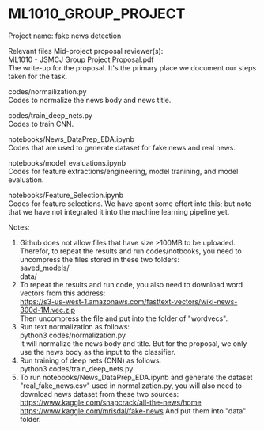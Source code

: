 # ML1010_GROUP_PROJECT
Project name: fake news detection

Relevant files Mid-project proposal reviewer(s):   
ML1010 - JSMCJ Group Project Proposal.pdf  
The write-up for the proposal. It's the primary place we document our steps taken for the task.   

codes/normailization.py     
Codes to normalize the news body and news title.   

codes/train_deep_nets.py   
Codes to train CNN.   

notebooks/News_DataPrep_EDA.ipynb   
Codes that are used to generate dataset for fake news and real news.   

notebooks/model_evaluations.ipynb   
Codes for feature extractions/engineering, model tranining, and model evaluation.   

notebooks/Feature_Selection.ipynb   
Codes for feature selections. We have spent some effort into this; but note that we have not integrated it into the machine learning pipeline yet.

Notes:   
1. Github does not allow files that have size >100MB to be uploaded. Therefor, to repeat the results and run codes/notbooks, you need to uncompress the files stored in these two folders:   
saved_models/    
data/     
2. To repeat the results and run code, you also need to download word vectors from this address:   
https://s3-us-west-1.amazonaws.com/fasttext-vectors/wiki-news-300d-1M.vec.zip   
Then uncompress the file and put into the folder of "wordvecs".   
4. Run text normalization as follows:   
python3 codes/normalization.py  
It will normalize the news body and title. But for the proposal, we only use the news body as the input to the classifier.
3. Run training of deep nets (CNN) as follows:   
python3 codes/train_deep_nets.py   
4. To run notebooks/News_DataPrep_EDA.ipynb and generate the dataset "real_fake_news.csv" used in normalization.py, you will also need to download news dataset from these two sources:
https://www.kaggle.com/snapcrack/all-the-news/home
https://www.kaggle.com/mrisdal/fake-news
And put them into "data" folder.
